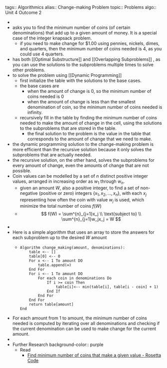 tags:: Algorithmics
alias:: Change-making Problem
topic:: Problems
algo:: Unit 4 Outcome 2

-
- asks you to find the minimum number of coins (of certain denominations) that add up to a given amount of money. It is a special case of the integer knapsack problem.
	- if you need to make change for $1.00 using pennies, nickels, dimes, and quarters, then the minimum number of coins needed is 4, as you could use 4 quarters.
- has both [[Optimal Substructure]] and [[Overlapping Subproblems]] , as you can use the solutions to the subproblems multiple times to solve other problems.
- to solve the problem using [[Dynamic Programming]]
	- first initialize the table with the solutions to the base cases.
	- the base cases are
		- when the amount of change is 0, so the minimum number of coins needed is 0
		- when the amount of change is less than the smallest denomination of coin, so the minimum number of coins needed is infinity.
	- recursively fill in the table by finding the minimum number of coins needed to make the amount of change in the cell, using the solutions to the subproblems that are stored in the table.
		- the final solution to the problem is the value in the table that corresponds to the amount of change that we need to make.
- the dynamic programming solution to the change-making problem is more efficient than the recursive solution because it only solves the subproblems that are actually needed.
- the recursive solution, on the other hand, solves the subproblems for every amount of change, even the amounts of change that are not possible.
- Coin values can be modelled by a set of $n$ distinct positive integer values, arranged in increasing order as $w_1$ through $w_n$.
	- given an amount $W$, also a positive integer, to find a set of non-negative (positive or zero) integers $\{x_1, x_2,\dots, x_n\}$, with each $x_j$ representing how often the coin with value $w_j$ is used, which minimize the total number of coins $f(W)$
	- $$
	  f(W) = \sum^{n}_{j=1}x_j \\
	  \text{subject to} \\
	  \sum^{n}_{j=1}w_jx_j = W
	  $$
-
- Here is a simple algorithm that uses an array to store the answers for each subproblem up to the desired $W$ amount
	- ```
	  Algorithm change_making(amount, denominations):
	      table <-- []
	      table[0] <-- 0
	      For x <-- 1 To amount DO
	          table.append(∞)
	      End For
	      For i <-- 1 To amount DO
	          For each coin in denominations Do
	              If i >= coin Then
	                  table[i]<-- min(table[i], table[i - coin] + 1)
	              End If
	          End For
	      End For
	      return table[amount]
	  End
	  ```
- For each amount from 1 to amount, the minimum number of coins needed is computed by iterating over all denominations and checking if the current denomination can be used to make change for the current amount.
-
- Further Research
  background-color:: purple
	- Read
		- [Find minimum number of coins that make a given value - Rosetta Code](https://www.rosettacode.org/wiki/Find_minimum_number_of_coins_that_make_a_given_value)